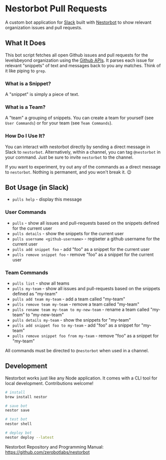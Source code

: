 # Nestorbot Pull Requests

A custom bot application for [Slack](https://slack.com/) built with [Nestorbot](https://www.asknestor.me/) to show relevant organization issues and pull requests.

## What It Does

This bot script fetches all open Github issues and pull requests for the levelsbeyond organization using the [Github APIs](https://developer.github.com/v3/issues/#list-issues). It parses each issue for relevant "snippets" of text and messages back to you any matches. Think of it like piping to `grep`.

### What is a Snippet?

A "snippet" is simply a piece of text.

### What is a Team?

A "team" a grouping of snippets. You can create a team for yourself (see `User Commands`) or for your team (see `Team Commands`).

### How Do I Use It?

You can interact with nestorbot directly by sending a direct message in Slack to `nestorbot`. Alternatively, within a channel, you can tag `@nestorbot` in your command. Just be sure to invite `nestorbot` to the channel.

If you want to experiment, try out any of the commands as a direct message to `nestorbot`. Nothing is permanent, and you won't break it. :wink:


## Bot Usage (in Slack)

- `pulls help` - display this message

### User Commands

- `pulls` - show all issues and pull-requests based on the snippets defined for the current user
- `pulls details` - show the snippets for the current user
- `pulls username <github-username>` - regiseter a github username for the current user
- `pulls add snippet foo` - add "foo" as a snippet for the current user
- `pulls remove snippet foo` - remove "foo" as a snippet for the current user

### Team Commands

- `pulls list` - show all teams
- `pulls my-team` - show all issues and pull-requests based on the snippets defined as "my-team"
- `pulls add team my-team` - add a team called "my-team"
- `pulls remove team my-team` - remove a team called "my-team"
- `pulls rename team my-team to my-new-team` - rename a team called "my-team" to "my-new-team"
- `pulls details my-team` - show the snippets for "my-team"
- `pulls add snippet foo to my-team` - add "foo" as a snippet for "my-team"
- `pulls remove snippet foo from my-team` - remove "foo" as a snippet for "my-team"

All commands must be directed to `@nestorbot` when used in a channel.


## Development

Nestorbot works just like any Node application. It comes with a CLI tool for local development. Contributions welcome!

```sh
# install
brew install nestor

# save bot
nestor save

# test bot
nestor shell

# deploy bot
nestor deploy --latest
```

Nestorbot Repository and Programming Manual: https://github.com/zerobotlabs/nestorbot
